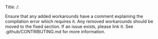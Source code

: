 Title: <category>/<package>: <description>

Ensure that any added workarounds have a comment explaining the compilation error which requires it.
Any removed workarounds should be moved to the fixed section.
If an issue exists, please link it.
See .github/CONTRIBUTING.md for more information.
